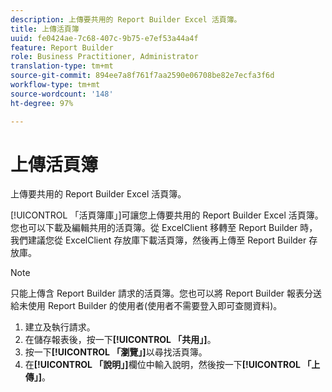 ```yaml
---
description: 上傳要共用的 Report Builder Excel 活頁簿。
title: 上傳活頁簿
uuid: fe0424ae-7c68-407c-9b75-e7ef53a44a4f
feature: Report Builder
role: Business Practitioner, Administrator
translation-type: tm+mt
source-git-commit: 894ee7a8f761f7aa2590e06708be82e7ecfa3f6d
workflow-type: tm+mt
source-wordcount: '148'
ht-degree: 97%

---
```



# 上傳活頁簿

上傳要共用的 Report Builder Excel 活頁簿。

[!UICONTROL 「活頁簿庫」]可讓您上傳要共用的 Report Builder Excel 活頁簿。您也可以下載及編輯共用的活頁簿。從 ExcelClient 移轉至 Report Builder 時，我們建議您從 ExcelClient 存放庫下載活頁簿，然後再上傳至 Report Builder 存放庫。

>[!NOTE]
>
> 只能上傳含 Report Builder 請求的活頁簿。您也可以將 Report Builder 報表分送給未使用 Report Builder 的使用者(使用者不需要登入即可查閱資料)。

1. 建立及執行請求。
1. 在儲存報表後，按一下&#x200B;**[!UICONTROL 「共用」]**。
1. 按一下&#x200B;**[!UICONTROL 「瀏覽」]**&#x200B;以尋找活頁簿。
1. 在&#x200B;**[!UICONTROL 「說明」]**&#x200B;欄位中輸入說明，然後按一下&#x200B;**[!UICONTROL 「上傳」]**。
